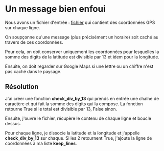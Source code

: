 # Un message bien enfoui

Nous avons un fichier d'entrée : [fichier](./src/input.txt) qui contient des coordonnées GPS sur chaque ligne.

On soupçonne qu'une message (plus précisément un horaire) soit caché au travers de ces coordonnées.

Pour cela, on doit conserver uniquement les coordonnées pour lesquelles la somme des digits de la latitude est divisible par 13 et idem pour la longitude.

Ensuite, on doit regarder sur Google Maps si une lettre ou un chiffre n'est pas caché dans le paysage.

## Résolution

J'ai créer une fonction **check_div_by_13** qui prends en entrée une chaîne de caractère et qui fait la somme des digits qui la compose. La fonction retourne True si le total est divisible par 13, False sinon.

Ensuite, j'ouvre le fichier, récupère le contenu de chaque ligne et boucle dessus.

Pour chaque ligne, je dissocie la latitude et la longitude et j'appelle **check_div_by_13** sur chaque. Si les 2 retournent True, j'ajoute la ligne de coordonnées à ma liste **keep_lines**.
